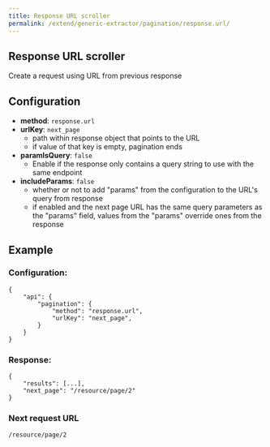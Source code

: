 ```yaml
---
title: Response URL scroller
permalink: /extend/generic-extractor/pagination/response.url/
---
```


## Response URL scroller
Create a request using URL from previous response

## Configuration

- **method**: `response.url`
- **urlKey**: `next_page`
    - path within response object that points to the URL
    - if value of that key is empty, pagination ends
- **paramIsQuery**: `false`
    - Enable if the response only contains a query string to use with the same endpoint
- **includeParams**: `false`
    - whether or not to add "params" from the configuration to the URL's query from response
    - if enabled and the next page URL has the same query parameters as the "params" field, values from the "params" override ones from the response

## Example

### Configuration:

    {
        "api": {
            "pagination": {
                "method": "response.url",
                "urlKey": "next_page",
            }
        }
    }

### Response:

    {
        "results": [...],
        "next_page": "/resource/page/2"
    }

### Next request URL

    /resource/page/2
